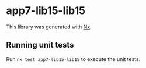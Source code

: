 # app7-lib15-lib15

This library was generated with [Nx](https://nx.dev).

## Running unit tests

Run `nx test app7-lib15-lib15` to execute the unit tests.
